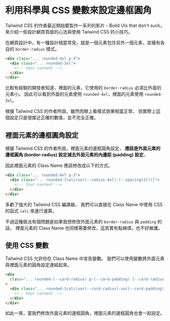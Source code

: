 # 利用科學與 CSS 變數來設定邊框圓角

Tailwind CSS 的作者最近開始要製作一系列的影片 - Build UIs that don't suck，
來介紹一些設計網頁頁面的心法與使用 Tailwind CSS 的小技巧。

在網頁設計中，有一種設計相當常見，就是一個元素包住另外一個元素，並擁有各自的 `border-radius` 樣式。

```html
<div class="... rounded-4xl p-3"> 
  <div class="... rounded-3xl">
    <!-- Your content -->
  </div>
</div>
```

比較有經驗的開發者知道，裡面的元素，它使用的 `border-radius` 必須比外面的元素小。
因此可以看到外面的元素使用 `rounded-4xl`，裡面的元素使用 `rounded-3xl`。

根據 Tailwind CSS 的作者所說，雖然肉眼上看樣式效果相當正常，
但實際上這個設定只是很接近正確的數值，並不完全正確。

## 裡面元素的邊框圓角設定

根據 Tailwind CSS 的作者所說，裡面元素的邊框圓角設定，
**應該是外面元素的邊框圓角 (border-radius) 設定減去外面元素的內邊距 (padding) 設定**。

因此裡面元素的 Class Name 應該修改成以下的方式。

```html
<div class="... rounded-4xl p-3">
  <div class="... rounded-[calc(var(--radius-4xl)-(--spacing(3)))]">
    <!-- Your content -->
  </div>
</div>
```

多虧了強大的 Tailwind CSS 編譯器，
我們可以直接在 Class Name 中使用 CSS 的函式 `calc` 來進行運算。

不過這種做法有個問題是如果我想修改外面元素的 `border-radius` 與 `padding` 的話，
裡面元素的 Class Name 也同樣需要修改，這其實有點麻煩，也不好維護。

## 使用 CSS 變數

Tailwind CSS 允許你在 Class Name 中宣告變數。
我們可以使用變數將外面元素與裡面元素的圓角設定連結起來。

```html
<div
  class="... rounded-(--card-radius) p-(--card-padding) [--card-radius:var(--radius-4xl)] [--card-padding:--spacing(3)]"
>
  <div class="... rounded-[calc(var(--card-radius)-var(--card-padding))]">
    <!-- Your content -->
  </div>
</div>
```

如此一來，當我們修改外面元素的邊框圓角，裡面元素的邊框圓角也會一起設定。

